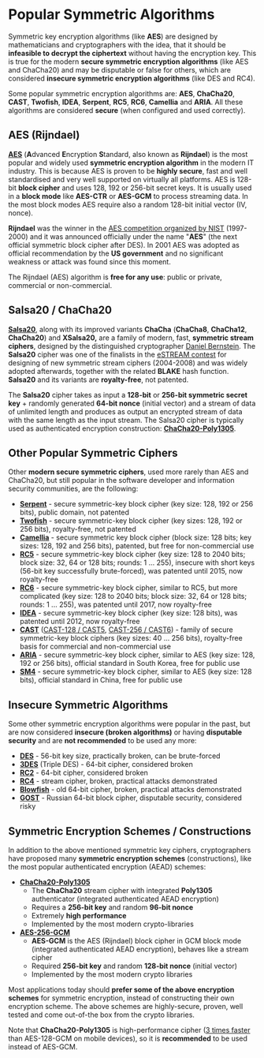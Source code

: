 # Popular Symmetric Algorithms

Symmetric key encryption algorithms \(like **AES**\) are designed by mathematicians and cryptographers with the idea, that it should be **infeasible to decrypt the ciphertext** without having the encryption key. This is true for the modern **secure symmetric encryption algorithms** \(like AES and ChaCha20\) and may be disputable or false for others, which are considered **insecure symmetric encryption algorithms** \(like DES and RC4\).

Some popular symmetric encryption algorithms are: **AES**, **ChaCha20**, **CAST**, **Twofish**, **IDEA**, **Serpent**, **RC5**, **RC6**, **Camellia** and **ARIA**. All these algorithms are considered **secure** \(when configured and used correctly\).

## AES \(**Rijndael\)**

[**AES**](https://en.wikipedia.org/wiki/Advanced_Encryption_Standard) \(**A**dvanced **E**ncryption **S**tandard, also known as **Rijndael**\) is the most popular and widely used **symmetric encryption algorithm** in the modern IT industry. This is because AES is proven to be **highly secure**, fast and well standardised and very well supported on virtually all platforms. AES is 128-bit **block cipher** and uses 128, 192 or 256-bit secret keys. It is usually used in a **block mode** like **AES-CTR** or **AES-GCM** to process streaming data. In the most block modes AES require also a random 128-bit initial vector \(IV, nonce\).

**Rijndael** was the winner in the [AES competition organized by NIST](https://en.wikipedia.org/wiki/Advanced_Encryption_Standard_process) \(1997-2000\) and it was announced officially under the name "**AES**" \(the next official symmetric block cipher after DES\). In 2001 AES was adopted as official recommendation by the **US government** and no significant weakness or attack was found since this moment.

The Rijndael \(AES\) algorithm is **free for any use**: public or private, commercial or non-commercial.

## **Salsa20 / ChaCha20**

[**Salsa20**](https://en.wikipedia.org/wiki/Salsa20), along with its improved variants **ChaCha** \(**ChaCha8**, **ChaCha12**, **ChaCha20**\) and **XSalsa20,** are a family of modern, fast, **symmetric stream ciphers**, designed by the distinguished cryptographer [Daniel Bernstein](https://en.wikipedia.org/wiki/Daniel_J._Bernstein). The **Salsa20** cipher was one of the finalists in the [eSTREAM contest](https://en.wikipedia.org/wiki/ESTREAM) for designing of new symmetric stream ciphers \(2004-2008\) and was widely adopted afterwards, together with the related **BLAKE** hash function. **Salsa20** and its variants are **royalty-free**, not patented.

The **Salsa20** cipher takes as input a **128-bit** or **256-bit symmetric secret key** + randomly generated **64-bit nonce** \(initial vector\) and a stream of data of unlimited length and produces as output an encrypted stream of data with the same length as the input stream. The Salsa20 cipher is typically used as authenticated encryption construction: [**ChaCha20-Poly1305**](https://tools.ietf.org/html/rfc7539).

## Other Popular Symmetric Ciphers

Other **modern secure symmetric ciphers**, used more rarely than AES and ChaCha20, but still popular in the software developer and information security communities, are the following:

* [**Serpent**](https://en.wikipedia.org/wiki/Serpent_%28cipher%29) - secure symmetric-key block cipher \(key size: 128, 192 or 256 bits\), public domain, not patented
* [**Twofish**](https://en.wikipedia.org/wiki/Twofish) - secure symmetric-key block cipher \(key sizes: 128, 192 or 256 bits\), royalty-free, not patented
* [**Camellia**](https://en.wikipedia.org/wiki/Camellia_%28cipher%29) - secure symmetric key block cipher \(block size: 128 bits; key sizes: 128, 192 and 256 bits\), patented, but free for non-commercial use
* [**RC5**](https://en.wikipedia.org/wiki/RC5) - secure symmetric-key block cipher \(key size: 128 to 2040 bits; block size: 32, 64 or 128 bits; rounds: 1 ... 255\), insecure with short keys \(56-bit key successfully brute-forced\), was patented until 2015, now royalty-free
* [**RC6**](https://en.wikipedia.org/wiki/RC6) - secure symmetric-key block cipher, similar to RC5, but more complicated \(key size: 128 to 2040 bits; block size: 32, 64 or 128 bits; rounds: 1 ... 255\), was patented until 2017, now royalty-free
* [**IDEA**](https://en.wikipedia.org/wiki/International_Data_Encryption_Algorithm) - secure symmetric-key block cipher \(key size: 128 bits\), was patented until 2012, now royalty-free
* [**CAST**](https://en.wikipedia.org/wiki/CAST-256) \([CAST-128 / CAST5](https://en.wikipedia.org/wiki/CAST-128), [CAST-256 / CAST6](https://en.wikipedia.org/wiki/CAST-128)\) - family of secure symmetric-key block ciphers \(key sizes: 40 ... 256 bits\), royalty-free basis for commercial and non-commercial use
* [**ARIA**](https://en.wikipedia.org/wiki/ARIA_%28cipher%29) - secure symmetric-key block cipher, similar to AES \(key size: 128, 192 or 256 bits\), official standard in South Korea, free for public use
* [**SM4**](https://en.wikipedia.org/wiki/SM4_%28cipher%29) - secure symmetric-key block cipher, similar to AES \(key size: 128 bits\), official standard in China, free for public use

## Insecure Symmetric Algorithms

Some other symmetric encryption algorithms were popular in the past, but are now considered **insecure \(broken algorithms\)** or having **disputable security** and are **not recommended** to be used any more:

* [**DES**](https://en.wikipedia.org/wiki/Data_Encryption_Standard) - 56-bit key size, practically broken, can be brute-forced
* [**3DES**](https://en.wikipedia.org/wiki/Triple_DES) \(Triple DES\) - 64-bit cipher, considered broken
* [**RC2**](https://en.wikipedia.org/wiki/RC2) - 64-bit cipher, considered broken
* [**RC4**](https://en.wikipedia.org/wiki/RC4) - stream cipher, broken, practical attacks demonstrated
* [**Blowfish**](https://en.wikipedia.org/wiki/Blowfish_%28cipher%29) - old 64-bit cipher, broken, practical attacks demonstrated
* [**GOST**](https://en.wikipedia.org/wiki/GOST_%28block_cipher%29) - Russian 64-bit block cipher, disputable security, considered risky

## Symmetric Encryption Schemes / Constructions

In addition to the above mentioned symmetric key ciphers, cryptographers have proposed many **symmetric encryption schemes** \(constructions\), like the most popular authenticated encryption \(AEAD\) schemes:

* [**ChaCha20-Poly1305**](https://tools.ietf.org/html/rfc7539)
  * The **ChaCha20** stream cipher with integrated **Poly1305** authenticator \(integrated authenticated AEAD encryption\)
  * Requires a **256-bit key** and random **96-bit nonce**
  * Extremely **high performance**
  * Implemented by the most modern crypto-libraries
* [**AES-256-GCM**](https://tools.ietf.org/html/rfc5288)
  * **AES-GCM** is the AES \(Rijndael\) block cipher in GCM block mode \(integrated authenticated AEAD encryption\), behaves like a stream cipher
  * Required **256-bit key** and random **128-bit nonce** \(initial vector\)
  * Implemented by the most modern crypto libraries

Most applications today should **prefer some of the above encryption schemes** for symmetric encryption, instead of constructing their own encryption scheme. The above schemes are highly-secure, proven, well tested and come out-of-the box from the crypto libraries.

Note that **ChaCha20-Poly1305** is high-performance cipher \([3 times faster](https://www.imperialviolet.org/2014/02/27/tlssymmetriccrypto.html) than AES-128-GCM on mobile devices\), so it is **recommended** to be used instead of AES-GCM.

